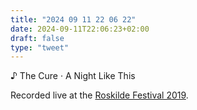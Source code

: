 ```yaml
---
title: "2024 09 11 22 06 22"
date: 2024-09-11T22:06:23+02:00
draft: false
type: "tweet"
---
```


♪ The Cure · A Night Like This

Recorded live at the [Roskilde Festival 2019](https://en.wikipedia.org/wiki/Roskilde_Festival_2019).
